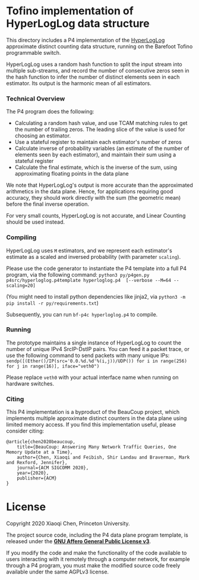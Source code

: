 
# Tofino implementation of HyperLogLog data structure 

This directory includes a P4 implementation of the [HyperLogLog](https://en.wikipedia.org/wiki/HyperLogLog/) approximate distinct counting data structure, running on the Barefoot Tofino programmable switch. 

HyperLogLog uses a random hash function to split the input stream into multiple sub-streams, and record the number of consecutive zeros seen in the hash function to infer the number of distinct elements seen in each estimator. Its output is the harmonic mean of all estimators.

### Technical Overview

The P4 program does the following:
- Calculating a random hash value, and use TCAM matching rules to get the number of trailing zeros. The leading slice of the value is used for choosing an estimator.
- Use a stateful register to maintain each estimator's number of zeros
- Calculate inverse of probability variables (an estimate of the number of elements seen by each estimator), and maintain their sum using a stateful register
- Calculate the final estimate, which is the inverse of the sum, using approximating floating points in the data plane

We note that HyperLogLog's output is more accurate than the approximated arithmetics in the data plane. Hence, for applications requiring good accuracy, they should work directly with the sum (the geometric mean) before the final inverse operation.

For very small counts, HyperLogLog is not accurate, and Linear Counting should be used instead.

### Compiling

HyperLogLog uses `M` estimators, and we represent each estimator's estimate as a scaled and inversed probability (with parameter `scaling`).

Please use the code generator to instantiate the P4 template into a full P4 program, via the following command:
`python3 py/p4gen.py p4src/hyperloglog.p4template hyperloglog.p4  [--verbose --M=64 --scaling=20]`

(You might need to install python dependencies like jinja2, via `python3 -m pip install -r py/requirements.txt`)

Subsequently, you can run `bf-p4c hyperloglog.p4` to compile.

### Running

The prototype maintains a single instance of HyperLogLog to count the number of unique IPv4 SrcIP-DstIP pairs. You can feed it a packet trace, or use the following command to send packets with many unique IPs:
`sendp([(Ether()/IP(src='0.0.%d.%d'%(i,j))/UDP()) for i in range(256) for j in range(16)], iface="veth0")`

Please replace `veth0` with your actual interface name when running on hardware switches.

### Citing

This P4 implementation is a byproduct of the BeauCoup project, which implements multiple approximate distinct counters in the data plane using limited memory access. If you find this implementation useful, please consider citing:

    @article{chen2020beaucoup,
        title={BeauCoup: Answering Many Network Traffic Queries, One Memory Update at a Time},
        author={Chen, Xiaoqi and Feibish, Shir Landau and Braverman, Mark and Rexford, Jennifer},
        journal={ACM SIGCOMM 2020},
        year={2020},
        publisher={ACM}
    }

# License

Copyright 2020 Xiaoqi Chen, Princeton University.

The project source code, including the P4 data plane program template, is released under the **[GNU Affero General Public License v3](https://www.gnu.org/licenses/agpl-3.0.html)**. 

If you modify the code and make the functionality of the code available to users interacting with it remotely through a computer network, for example through a P4 program, you must make the modified source code freely available under the same AGPLv3 license.

